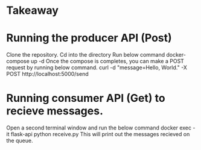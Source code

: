 # Takeaway
# Running the producer API (Post)
Clone the repository.
Cd into the directory
Run below command
docker-compose up -d
Once the compose is completes, you can make a POST request by running below command.
curl -d "message=Hello, World." -X POST http://localhost:5000/send

# Running consumer API (Get) to recieve messages.
Open a second terminal window and run the below command
docker exec -it flask-api python receive.py
This will print out the messages recieved on the queue.
